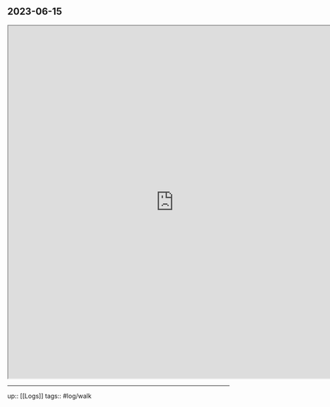 ## 2023-06-15


<iframe height=800 width=750 src="https://www.mapmyride.com/workout/7338685378"></iframe>

---

up:: [[Logs]]
tags:: #log/walk 

